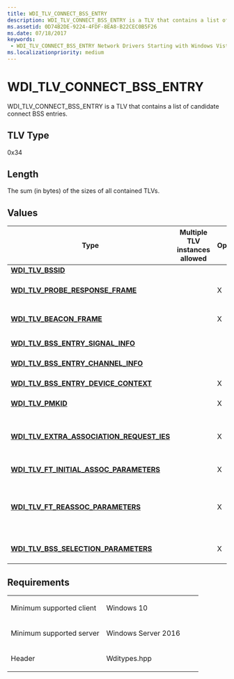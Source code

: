 ```yaml
---
title: WDI_TLV_CONNECT_BSS_ENTRY
description: WDI_TLV_CONNECT_BSS_ENTRY is a TLV that contains a list of candidate connect BSS entries.
ms.assetid: 0D74B2DE-9224-4FDF-8EA8-B22CEC0B5F26
ms.date: 07/18/2017
keywords:
 - WDI_TLV_CONNECT_BSS_ENTRY Network Drivers Starting with Windows Vista
ms.localizationpriority: medium
---
```


# WDI\_TLV\_CONNECT\_BSS\_ENTRY


WDI\_TLV\_CONNECT\_BSS\_ENTRY is a TLV that contains a list of candidate connect BSS entries.

## TLV Type


0x34

## Length


The sum (in bytes) of the sizes of all contained TLVs.

## Values


| Type                                                                                        | Multiple TLV instances allowed | Optional | Description                                                                                                                                                   |
|---------------------------------------------------------------------------------------------|--------------------------------|----------|---------------------------------------------------------------------------------------------------------------------------------------------------------------|
| [**WDI\_TLV\_BSSID**](wdi-tlv-bssid.md)                                                    |                                |          | The BSSID of the BSS.                                                                                                                                         |
| [**WDI\_TLV\_PROBE\_RESPONSE\_FRAME**](wdi-tlv-probe-response-frame.md)                    |                                | X        | The probe response frame. If no probe response has been received, this would be empty.                                                                        |
| [**WDI\_TLV\_BEACON\_FRAME**](wdi-tlv-beacon-frame.md)                                     |                                | X        | The beacon frame. If no beacon has been received, this would be empty.                                                                                        |
| [**WDI\_TLV\_BSS\_ENTRY\_SIGNAL\_INFO**](wdi-tlv-bss-entry-signal-info.md)                 |                                |          | The signal information for this BSS entry.                                                                                                                    |
| [**WDI\_TLV\_BSS\_ENTRY\_CHANNEL\_INFO**](wdi-tlv-bss-entry-channel-info.md)               |                                |          | The channel information for this BSS entry.                                                                                                                   |
| [**WDI\_TLV\_BSS\_ENTRY\_DEVICE\_CONTEXT**](wdi-tlv-bss-entry-device-context.md)           |                                | X        | The IHV provided context data about this peer.                                                                                                                |
| [**WDI\_TLV\_PMKID**](wdi-tlv-pmkid.md)                                                    |                                | X        | The 16 byte PMKID value for this BSS entry.                                                                                                                   |
| [**WDI\_TLV\_EXTRA\_ASSOCIATION\_REQUEST\_IES**](wdi-tlv-extra-association-request-ies.md) |                                | X        | The IE to be included in the (re)association request frame for this BSSID. If present, this should be included in addition to the common IE.                  |
| [**WDI\_TLV\_FT\_INITIAL\_ASSOC\_PARAMETERS**](wdi-tlv-ft-initial-assoc-parameters.md)     |                                | X        | The initial Mobility Domain association parameters.                                                                                                           |
| [**WDI\_TLV\_FT\_REASSOC\_PARAMETERS**](wdi-tlv-ft-reassoc-parameters.md)                  |                                | X        | The fast transition parameters (MDIE, R0KH-ID, PMKR0Name, SNonce). This is only present for Fast Transition (not during initial mobility domain association). |
| [**WDI\_TLV\_BSS\_SELECTION\_PARAMETERS**](wdi-tlv-bss-selection-parameters.md)            |                                | X        | [**WDI\_BSS\_SELECTION\_FLAGS**](https://docs.microsoft.com/windows-hardware/drivers/ddi/content/wditypes/ne-wditypes-_wdi_bss_selection_flags) that provide information used by the host for BSS selection.                               |

 

Requirements
------------

<table>
<colgroup>
<col width="50%" />
<col width="50%" />
</colgroup>
<tbody>
<tr class="odd">
<td><p>Minimum supported client</p></td>
<td><p>Windows 10</p></td>
</tr>
<tr class="even">
<td><p>Minimum supported server</p></td>
<td><p>Windows Server 2016</p></td>
</tr>
<tr class="odd">
<td><p>Header</p></td>
<td>Wditypes.hpp</td>
</tr>
</tbody>
</table>

 

 




